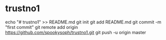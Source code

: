 # trustno1
echo "# trustno1" >> README.md
git init
git add README.md
git commit -m "first commit"
git remote add origin https://github.com/spookysoph/trustno1.git
git push -u origin master

